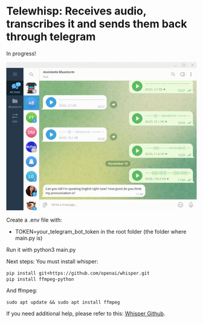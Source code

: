 # Telewhisp: Receives audio, transcribes it and sends them back through telegram

In progress!

![Demo](assets/demo.gif)

Create a .env file with:  
* TOKEN=your_telegram_bot_token in the root folder (the folder where main.py is)

Run it with python3 main.py

Next steps:
You must install whisper:

```
pip install git+https://github.com/openai/whisper.git
pip install ffmpeg-python
```

And ffmpeg:
```
sudo apt update && sudo apt install ffmpeg
```

If you need additional help, please refer to this: [Whisper Github](https://github.com/openai/whisper).
